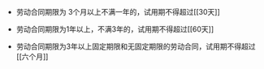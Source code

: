 - 劳动合同期限为 3个月以上不满一年的，试用期不得超过[[30天]]

- 劳动合同期限为1年以上，不满3年的，试用期不得超过[[60天]]

- 劳动合同期限为3年以上固定期限和无固定期限的劳动合同，试用期不得超过[[六个月]]